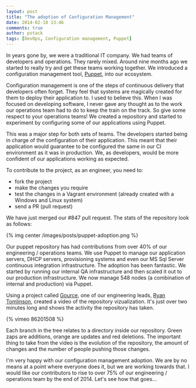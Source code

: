 ```yaml
---
layout: post
title: "The adoption of Configuration Management"
date: 2014-02-10 13:46
comments: true
author: pstack
tags: [DevOps, Configuration management, Puppet] 
---
```


In years gone by, we were a traditional IT company. We had teams of developers and operations. They rarely mixed. Around nine months ago we started to really try and get these teams working together. We introduced a configuration management tool, [Puppet](http://puppetlabs.com/puppet/what-is-puppet), into our ecosystem. 

Configuration management is one of the steps of continuous delivery that developers often forget. They feel that systems are magically created for them to deploy their application to. I used to believe this. When I was focused on developing software, I never gave any thought as to the work our operations team had to do to keep the train on the track. So give some respect to your operations teams! We created a repository and started to experiment by configuring some of our applications using Puppet. 

This was a major step for both sets of teams. The developers started being in charge of the configuration of their application. This meant that their application would guarantee to be configured the same in our CI environment as it was in production. We, as developers, would be more confident of our applications working as expected. 

To contribute to the project, as an engineer, you need to:

* fork the project
* make the changes you require
* test the changes in a Vagrant environment (already created with a Windows and Linux system)
* send a PR (pull request)

We have just merged our #847 pull request. The stats of the repository look as follows:

{% img center /images/posts/puppet-adoption.png %}

Our puppet repository has had contributions from over 40% of our engineering / operations teams. We use Puppet to manage our application servers, DHCP servers, provisioning systems and even our MS Sql Server continuous integration infrastructure. The adoption has been fantastic. We started by running our internal QA infrastructure and then scaled it out to our production infrastructure. We now manage 548 nodes (a combination of internal and production) via Puppet. 

Using a project called [Gource](www.fullybaked.co.uk/articles/getting-gource-running-on-osx), one of our engineering leads, [Ryan Tomlinson](http://twitter.com/ryantomlinson), created a video of the repository vizualization. It's just over two minutes long and shows the activity the repository has taken.

{% vimeo 86201508 %}

Each branch in the tree relates to a directory inside our repository. Green zaps are additions, orange are updates and red deletions. The important thing to take from the video is the evolution of the repository, the amount of changes and the number of people pushing those changes.

I'm very happy with our configuration management adoption. We are by no means at a point where everyone does it, but we are working towards that. I would like our contributors to rise to over 75% of our engineering / operations team by the end of 2014. Let's see how that goes...
